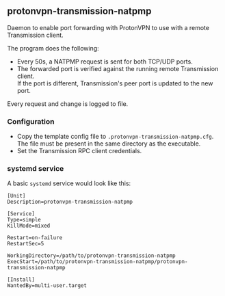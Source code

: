 ## protonvpn-transmission-natpmp

Daemon to enable port forwarding with ProtonVPN to use with a remote Transmission client.

The program does the following:
- Every 50s, a NATPMP request is sent for both TCP/UDP ports.
- The forwarded port is verified against the running remote Transmission client.  
  If the port is different, Transmission's peer port is updated to the new port.

Every request and change is logged to file.

### Configuration

- Copy the template config file to `.protonvpn-transmission-natpmp.cfg`.  
  The file must be present in the same directory as the executable.
- Set the Transmission RPC client credentials.

### systemd service

A basic `systemd` service would look like this:

```
[Unit]
Description=protonvpn-transmission-natpmp

[Service]
Type=simple
KillMode=mixed

Restart=on-failure
RestartSec=5

WorkingDirectory=/path/to/protonvpn-transmission-natpmp
ExecStart=/path/to/protonvpn-transmission-natpmp/protonvpn-transmission-natpmp

[Install]
WantedBy=multi-user.target
```
